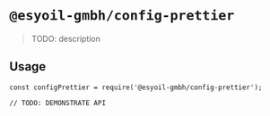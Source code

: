 # `@esyoil-gmbh/config-prettier`

> TODO: description

## Usage

```
const configPrettier = require('@esyoil-gmbh/config-prettier');

// TODO: DEMONSTRATE API
```
